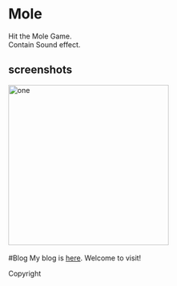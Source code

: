 # Mole
Hit the Mole Game.<br/>
	Contain Sound effect.</br>

screenshots
-----------------------
<img alt="one" src="https://raw.github.com/charsdavy/Mole/master/screenshots/m1.png" width="320">
&nbsp;&nbsp;

#Blog
My blog is [here](http://www.cnblogs.com/chars). Welcome to visit!

Copyright
